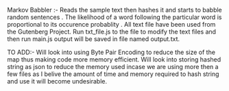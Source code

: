 Markov Babbler :-
Reads the sample text then hashes it and starts to babble random sentences .  The likelihood of a word following the particular word is proportional to its occurence probablity .
All text file have been used from the Gutenberg Project.
Run txt_file.js to the file to modify the text files and then run main.js output will be saved in file named output.txt.

TO ADD:-
Will look into using Byte Pair Encoding to reduce the size of the map thus making code more memory efficient.
Will look into storing hashed string as json to reduce the memory used incase we are using more then a few files as I belive the amount of time and memory required to hash string and use it will become undesirable. 